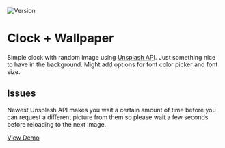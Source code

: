 ![Version](https://img.shields.io/badge/Version-1.2.1-blue.svg)
# Clock + Wallpaper
Simple clock with random image using [Unsplash API](https://source.unsplash.com/). Just something nice to have in the background. Might add options for font color picker and font size.

## Issues
Newest Unsplash API makes you wait a certain amount of time before you can request a different picture from them so please wait a few seconds before reloading to the next image.

[View Demo](http://manuelvargas.me/Clock-Wallpaper)
